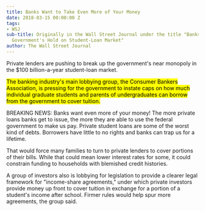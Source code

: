 ```yaml
---
title: Banks Want to Take Even More of Your Money
date: 2018-03-15 00:00:00 Z
tags:
- WSJ
sub-title: Originally in the Wall Street Journal under the title "Banks Look to Break
  Government's Hold on Student-Loan Market"
author: The Wall Street Journal
---
```


Private lenders are pushing to break up the government's near monopoly in the $100 billion-a-year student-loan market.

<mark>The banking industry's main lobbying group, the Consumer Bankers Association, is pressing for the government to instate caps on how much individual graduate students and parents of undergraduates can borrow from the government to cover tuition.</mark>

<aside>BREAKING NEWS: Banks want even more of your money! The more private loans banks get to issue, the more they are able to use the federal government to make us pay. Private student loans are some of the worst kind of debts. Borrowers have little to no rights and banks can trap us for a lifetime.</aside>

That would force many families to turn to private lenders to cover portions of their bills. While that could mean lower interest rates for some, it could constrain funding to households with blemished credit histories.

A group of investors also is lobbying for legislation to provide a clearer legal framework for "income-share agreements," under which private investors provide money up front to cover tuition in exchange for a portion of a student's income after school. Firmer rules would help spur more agreements, the group said.